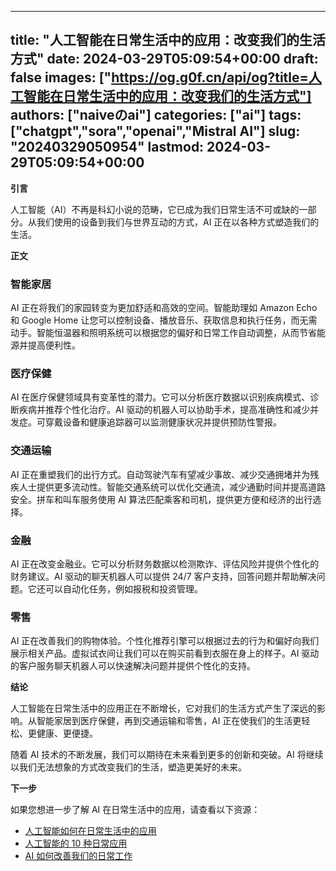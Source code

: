 
---
title: "人工智能在日常生活中的应用：改变我们的生活方式"
date: 2024-03-29T05:09:54+00:00
draft: false
images: ["https://og.g0f.cn/api/og?title=人工智能在日常生活中的应用：改变我们的生活方式"]
authors: ["naiveのai"]
categories: ["ai"]
tags: ["chatgpt","sora","openai","Mistral AI"]
slug: "20240329050954"
lastmod: 2024-03-29T05:09:54+00:00
---
**引言**

人工智能（AI）不再是科幻小说的范畴，它已成为我们日常生活不可或缺的一部分。从我们使用的设备到我们与世界互动的方式，AI 正在以各种方式塑造我们的生活。

**正文**

### 智能家居

AI 正在将我们的家园转变为更加舒适和高效的空间。智能助理如 Amazon Echo 和 Google Home 让您可以控制设备、播放音乐、获取信息和执行任务，而无需动手。智能恒温器和照明系统可以根据您的偏好和日常工作自动调整，从而节省能源并提高便利性。

### 医疗保健

AI 在医疗保健领域具有变革性的潜力。它可以分析医疗数据以识别疾病模式、诊断疾病并推荐个性化治疗。AI 驱动的机器人可以协助手术，提高准确性和减少并发症。可穿戴设备和健康追踪器可以监测健康状况并提供预防性警报。

### 交通运输

AI 正在重塑我们的出行方式。自动驾驶汽车有望减少事故、减少交通拥堵并为残疾人士提供更多流动性。智能交通系统可以优化交通流，减少通勤时间并提高道路安全。拼车和叫车服务使用 AI 算法匹配乘客和司机，提供更方便和经济的出行选择。

### 金融

AI 正在改变金融业。它可以分析财务数据以检测欺诈、评估风险并提供个性化的财务建议。AI 驱动的聊天机器人可以提供 24/7 客户支持，回答问题并帮助解决问题。它还可以自动化任务，例如报税和投资管理。

### 零售

AI 正在改善我们的购物体验。个性化推荐引擎可以根据过去的行为和偏好向我们展示相关产品。虚拟试衣间让我们可以在购买前看到衣服在身上的样子。AI 驱动的客户服务聊天机器人可以快速解决问题并提供个性化的支持。

**结论**

人工智能在日常生活中的应用正在不断增长，它对我们的生活方式产生了深远的影响。从智能家居到医疗保健，再到交通运输和零售，AI 正在使我们的生活更轻松、更健康、更便捷。

随着 AI 技术的不断发展，我们可以期待在未来看到更多的创新和突破。AI 将继续以我们无法想象的方式改变我们的生活，塑造更美好的未来。

**下一步**

如果您想进一步了解 AI 在日常生活中的应用，请查看以下资源：

* [人工智能如何在日常生活中的应用](https://www.weforum.org/agenda/2020/03/ai-everyday-life-applications/)
* [人工智能的 10 种日常应用](https://www.forbes.com/sites/bernardmarr/2020/05/25/10-everyday-applications-of-artificial-intelligence/?sh=7e676a162661)
* [AI 如何改善我们的日常工作](https://www.mckinsey.com/capabilities/artificial-intelligence/how-we-help-clients/ai-in-everyday-life)